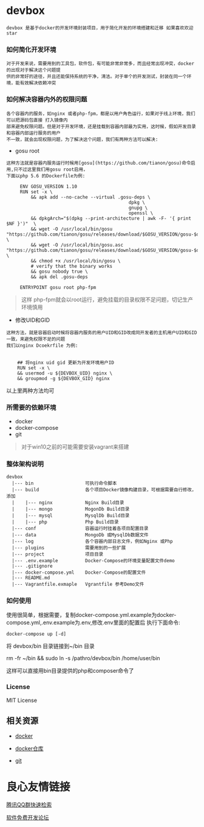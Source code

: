 devbox
======

    devbox 是基于docker的开发环境封装项目，用于简化开发的环境搭建和迁移 如果喜欢欢迎star

### 如何简化开发环境

    对于开发来说，需要用到的工具包，软件包，有可能非常非常多，而且经常出现冲突，docker的出现对于解决这个问题提
    供的非常好的途径，并且还能保持系统的干净，清洁。对于单个的开发测试，封装在同一个环境，能有效解决依赖冲突

### 如何解决容器内外的权限问题

    各个容器内的服务，如nginx 或者php-fpm，都是以用户角色运行，如果对于线上环境，我们可以把源码包直接 打入镜像内
    部来避免权限问题。但是对于开发环境，还是挂载到容器内部最为实用，这时候，假如开发目录和容器内部运行服务的用户
    不一致，就会出现权限问题，为了解决这个问题，我们有两种方法可以解决:
    
   - gosu root
   
    这种方法就是容器内服务运行时候用[gosu](https://github.com/tianon/gosu)命令启用,只不过这里我们用gosu root启用，
    下面以php 5.6 的Dockerfile为例:
   
   ```
        ENV GOSU_VERSION 1.10
        RUN set -x \
        	&& apk add --no-cache --virtual .gosu-deps \
        		                                dpkg \
        		                                gnupg \
        		                                openssl \
        	&& dpkgArch="$(dpkg --print-architecture | awk -F- '{ print $NF }')"  \
        	&& wget -O /usr/local/bin/gosu "https://github.com/tianon/gosu/releases/download/$GOSU_VERSION/gosu-$dpkgArch"  \
        	&& wget -O /usr/local/bin/gosu.asc "https://github.com/tianon/gosu/releases/download/$GOSU_VERSION/gosu-$dpkgArch.asc" \
        	&& chmod +x /usr/local/bin/gosu \
            # verify that the binary works
        	&& gosu nobody true \
        	&& apk del .gosu-deps
        
        ENTRYPOINT gosu root php-fpm
   
   ```
   > 这样 php-fpm就会以root运行，避免挂载的目录权限不足问题，切记生产环境慎用
   
   - 修改UID和GID
   
    这种方法，就是容器启动时候将容器内服务的用户UID和GID改成同开发者的主机用户UID和GID一致，来避免权限不足的问题
    我们以nginx Dcoekrfile 为例:
    

        ## 将nginx uid gid 更新为开发环境用户ID
        RUN set -x \
        && usermod -u ${DEVBOX_UID} nginx \
        && groupmod -g ${DEVBOX_GID} nginx

   
   以上里两种方法均可
    
   
###  所需要的依赖环境

- docker
- docker-compose
- git

> 对于win10之前的可能需要安装vagrant来搭建
   

### 整体架构说明

```
devbox
  |--- bin                   可执行命令脚本
  |--- build                 各个项目Docker镜像构建目录，可根据需要自行修改，添加
  |    |--- nginx            Nginx Build目录
  |    |--- mongo            MogonDb Build目录
  |    |--- mysql            MysqlDb Build目录
  |    |--- php              Php Build目录
  |--- conf                  容器运行时挂着各项目配置目录 
  |--- data                  MongoDb 或MysqlDb数据文件
  |--- log                   各个容器内部日志文件，例如Nginx 或Php
  |--- plugins               需要用到的一些扩展
  |--- project               项目目录
  |--- .env.example          Docker-Compose的环境变量配置文件demo
  |--- .gitignore            
  |--- docker-compose.yml    Docker-Compose的配置文件
  |--- README.md
  |--- Vagrantfile.exmaple   Vgrantfile 参考Demo文件

```
### 如何使用

使用很简单，根据需要，复制docker-compose.yml.example为docker-compose.yml,.env.example为.env,修改.env里面的配置后
执行下面命令:

```
docker-compose up [-d]  

```

将 devbox/bin 目录链接到~/bin 目录

rm -fr ~/bin && sudo ln -s /pathro/devbox/bin /home/user/bin

这样可以直接用bin目录提供的php和composer命令了

### License

MIT   License

相关资源
--------

* [docker](https://www.docker.com/)

* [docker仓库](https://hub.docker.com/explore/)

* [git](https://git-scm.com/)


 # 良心友情链接

[腾讯QQ群快速检索](http://u.720life.cn/s/8cf73f7c)

[软件免费开发论坛](http://u.720life.cn/s/bbb01dc0)